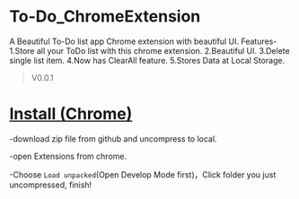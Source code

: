 # **To-Do_ChromeExtension**
A Beautiful To-Do list app Chrome extension with beautiful UI.
Features-
  1.Store all your ToDo list with this chrome extension.
  2.Beautiful UI.
  3.Delete single list item.
  4.Now has ClearAll feature.
  5.Stores Data at Local Storage.
  
> V0.0.1
  
# [Install (Chrome)](https://www.google.com/chrome/?brand=YTUH&gclid=CjwKCAjwhuCKBhADEiwA1HegOZfWRtn1I1Bfud1ZQttRodEfU0zVfrNWNvNIA1zJuR_CuLsGh6OkfBoCDV0QAvD_BwE&gclsrc=aw.ds)
  -download zip file from github and uncompress to local.

  -open Extensions from chrome.

  -Choose `Load unpacked`(Open Develop Mode first)，Click folder you just uncompressed, finish!
